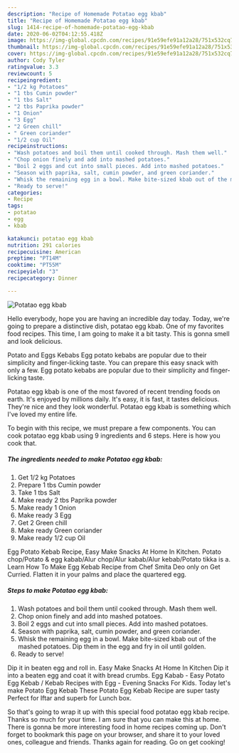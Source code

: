 ```yaml
---
description: "Recipe of Homemade Potatao egg kbab"
title: "Recipe of Homemade Potatao egg kbab"
slug: 1414-recipe-of-homemade-potatao-egg-kbab
date: 2020-06-02T04:12:55.418Z
image: https://img-global.cpcdn.com/recipes/91e59efe91a12a28/751x532cq70/potatao-egg-kbab-recipe-main-photo.jpg
thumbnail: https://img-global.cpcdn.com/recipes/91e59efe91a12a28/751x532cq70/potatao-egg-kbab-recipe-main-photo.jpg
cover: https://img-global.cpcdn.com/recipes/91e59efe91a12a28/751x532cq70/potatao-egg-kbab-recipe-main-photo.jpg
author: Cody Tyler
ratingvalue: 3.3
reviewcount: 5
recipeingredient:
- "1/2 kg Potatoes"
- "1 tbs Cumin powder"
- "1 tbs Salt"
- "2 tbs Paprika powder"
- "1 Onion"
- "3 Egg"
- "2 Green chill"
- " Green coriander"
- "1/2 cup Oil"
recipeinstructions:
- "Wash potatoes and boil them until cooked through. Mash them well."
- "Chop onion finely and add into mashed potatoes."
- "Boil 2 eggs and cut into small pieces. Add into mashed potatoes."
- "Season with paprika, salt, cumin powder, and green coriander."
- "Whisk the remaining egg in a bowl. Make bite-sized kbab out of the mashed potatoes. Dip them in the egg and fry in oil until golden."
- "Ready to serve!"
categories:
- Recipe
tags:
- potatao
- egg
- kbab

katakunci: potatao egg kbab 
nutrition: 291 calories
recipecuisine: American
preptime: "PT14M"
cooktime: "PT55M"
recipeyield: "3"
recipecategory: Dinner

---
```



![Potatao egg kbab](https://img-global.cpcdn.com/recipes/91e59efe91a12a28/751x532cq70/potatao-egg-kbab-recipe-main-photo.jpg)

Hello everybody, hope you are having an incredible day today. Today, we're going to prepare a distinctive dish, potatao egg kbab. One of my favorites food recipes. This time, I am going to make it a bit tasty. This is gonna smell and look delicious.

Potato and Eggs Kebabs Egg potato kebabs are popular due to their simplicity and finger-licking taste. You can prepare this easy snack with only a few. Egg potato kebabs are popular due to their simplicity and finger-licking taste.

Potatao egg kbab is one of the most favored of recent trending foods on earth. It's enjoyed by millions daily. It's easy, it is fast, it tastes delicious. They're nice and they look wonderful. Potatao egg kbab is something which I've loved my entire life.


To begin with this recipe, we must prepare a few components. You can cook potatao egg kbab using 9 ingredients and 6 steps. Here is how you cook that.

<!--inarticleads1-->

##### The ingredients needed to make Potatao egg kbab:

1. Get 1/2 kg Potatoes
1. Prepare 1 tbs Cumin powder
1. Take 1 tbs Salt
1. Make ready 2 tbs Paprika powder
1. Make ready 1 Onion
1. Make ready 3 Egg
1. Get 2 Green chill
1. Make ready  Green coriander
1. Make ready 1/2 cup Oil


Egg Potato Kebab Recipe, Easy Make Snacks At Home In Kitchen. Potato chop/Potato &amp; egg kabab/Alur chop/Alur kabab/Alur kebab/Potato tikka is a. Learn How To Make Egg Kebab Recipe from Chef Smita Deo only on Get Curried. Flatten it in your palms and place the quartered egg. 

<!--inarticleads2-->

##### Steps to make Potatao egg kbab:

1. Wash potatoes and boil them until cooked through. Mash them well.
1. Chop onion finely and add into mashed potatoes.
1. Boil 2 eggs and cut into small pieces. Add into mashed potatoes.
1. Season with paprika, salt, cumin powder, and green coriander.
1. Whisk the remaining egg in a bowl. Make bite-sized kbab out of the mashed potatoes. Dip them in the egg and fry in oil until golden.
1. Ready to serve!


Dip it in beaten egg and roll in. Easy Make Snacks At Home In Kitchen Dip it into a beaten egg and coat it with bread crumbs. Egg Kabab - Easy Potato Egg Kebab / Kebab Recipes with Egg - Evening Snacks For Kids. Today let&#39;s make Potato Egg Kebab These Potato Egg Kebab Recipe are super tasty Perfect for Iftar and superb for Lunch box. 

So that's going to wrap it up with this special food potatao egg kbab recipe. Thanks so much for your time. I am sure that you can make this at home. There is gonna be more interesting food in home recipes coming up. Don't forget to bookmark this page on your browser, and share it to your loved ones, colleague and friends. Thanks again for reading. Go on get cooking!
